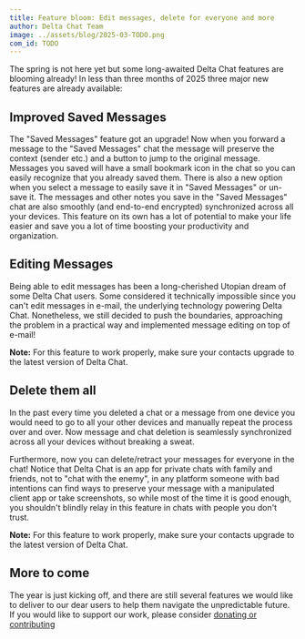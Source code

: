 ```yaml
---
title: Feature bloom: Edit messages, delete for everyone and more
author: Delta Chat Team
image: ../assets/blog/2025-03-TODO.png
com_id: TODO
---
```


The spring is not here yet but some long-awaited Delta Chat features are blooming already!
In less than three months of 2025 three major new features are already available:

## Improved Saved Messages

<!-- TODO: add image -->

The "Saved Messages" feature got an upgrade! Now when you forward a message to the "Saved Messages" chat
the message will preserve the context (sender etc.) and a button to jump to the original message.
Messages you saved will have a small bookmark icon in the chat so you can easily recognize that you already saved them.
There is also a new option when you select a message to easily save it in "Saved Messages" or un-save it.
The messages and other notes you save in the "Saved Messages" chat are also smoothly (and end-to-end encrypted) synchronized across all your devices.
This feature on its own has a lot of potential to make your life easier and save you a lot of time boosting your productivity and organization.

## Editing Messages

<!-- TODO: add image -->

Being able to edit messages has been a long-cherished Utopian dream of some Delta Chat users.
Some considered it technically impossible since you can't edit messages in e-mail, the underlying technology powering Delta Chat.
Nonetheless, we still decided to push the boundaries, approaching the problem in a practical way and implemented message editing on top of e-mail!

**Note:** For this feature to work properly, make sure your contacts upgrade to the latest version of Delta Chat.

## Delete them all

<!-- TODO: add image -->

In the past every time you deleted a chat or a message from one device you would need to go to all your other devices and manually repeat the process over and over.
Now message and chat deletion is seamlessly synchronized across all your devices without breaking a sweat.

Furthermore, now you can delete/retract your messages for everyone in the chat!
Notice that Delta Chat is an app for private chats with family and friends, not to "chat with the enemy",
in any platform someone with bad intentions can find ways to preserve your message with a manipulated client app or take screenshots,
so while most of the time it is good enough, you shouldn't blindly relay in this feature in chats with people you don't trust.

**Note:** For this feature to work properly, make sure your contacts upgrade to the latest version of Delta Chat.

## More to come

The year is just kicking off, and there are still several features we would like to deliver to our dear users to help them navigate the unpredictable future.
If you would like to support our work, please consider [donating or contributing](/contribute)
